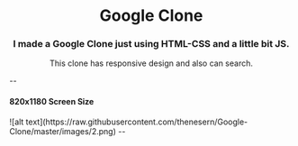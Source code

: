 <h1 align="center">Google Clone</h1>
<h3 align="center">I made a Google Clone just using HTML-CSS and a little bit JS.</h3>
<p align="center">This clone has responsive design and also can search.</p>

--
<h4 align="center>1280x800 Screen Size</h4>
![alt text](https://raw.githubusercontent.com/thenesern/Google-Clone/master/images/1.png)
--
<h4 align="center>820x1180 Screen Size</h4>
![alt text](https://raw.githubusercontent.com/thenesern/Google-Clone/master/images/2.png)
--
<h4 align="center>375x812 Screen Size</h4>
![alt text](https://raw.githubusercontent.com/thenesern/Google-Clone/master/images/3.png)
----
